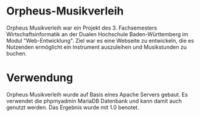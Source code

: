 # Orpheus-Musikverleih
Orpheus Musikverleih war ein Projekt des 3. Fachsemesters Wirtschaftsinformatik an der Dualen Hochschule Baden-Württemberg im Modul "Web-Entwicklung". Ziel war es eine Webseite zu entwickeln, die es Nutzenden ermöglicht ein Instrument auszuleihen und Musikstunden zu buchen. 

# Verwendung
Orpheus Musikverleih wurde auf Basis eines Apache Servers gebaut. Es verwendet die phpmyadmin MariaDB Datenbank und kann damit auch genutzt werden. Das Ergebnis wurde mit 1.0 benotet.
